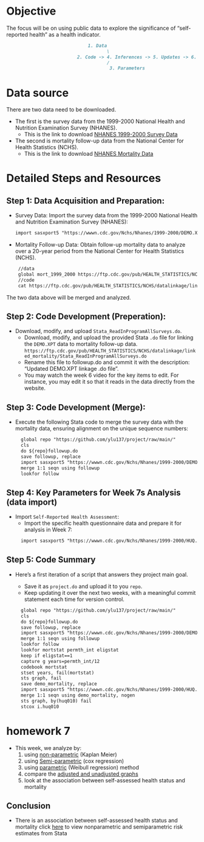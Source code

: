 # Objective 
The focus will be on using public data to explore the significance of “self-reported health” as a health indicator.
```markdown
                              1. Data
                                     \
                          2. Code -> 4. Inferences -> 5. Updates -> 6. Transparency 
                                     /
                                      3. Parameters
```

# Data source
There are two data need to be downloaded.
- The first is the survey data from the 1999-2000 National Health and Nutrition Examination Survey (NHANES).
  - This is the link to download [NHANES 1999-2000 Survey Data](https://wwwn.cdc.gov/Nchs/Nhanes/1999-2000/DEMO.XPT) 
- The second is mortality follow-up data from the National Center for Health Statistics (NCHS).
  - This is the link to download [NHANES Mortality Data](https://ftp.cdc.gov/pub/HEALTH_STATISTICS/NCHS/datalinkage/linked_mortality/NHANES_1999_2000_MORT_2019_PUBLIC.dat)

# Detailed Steps and Resources
## Step 1: Data Acquisition and Preparation:
- Survey Data:
  Import the survey data from the 1999-2000 National Health and Nutrition Examination Survey (NHANES):
  ```markdown
  import sasxport5 "https://wwwn.cdc.gov/Nchs/Nhanes/1999-2000/DEMO.XPT", clear
  ```
- Mortality Follow-up Data:
  Obtain follow-up mortality data to analyze over a 20-year period from the National Center for Health Statistics (NCHS).
  ```markdown
   //data
   global mort_1999_2000 https://ftp.cdc.gov/pub/HEALTH_STATISTICS/NCHS/datalinkage/linked_mortality/NHANES_1999_2000_MORT_2019_PUBLIC.dat
   //code
   cat https://ftp.cdc.gov/pub/HEALTH_STATISTICS/NCHS/datalinkage/linked_mortality/Stata_ReadInProgramAllSurveys.do`
  ```
The two data above will be merged and analyzed. 
## Step 2: Code Development (Preperation):
- Download, modify, and upload `Stata_ReadInProgramAllSurveys.do`.
   - Download, modify, and upload the provided Stata `.do` file for linking the `DEMO.XPT` data to mortality follow-up data.
      `https://ftp.cdc.gov/pub/HEALTH_STATISTICS/NCHS/datalinkage/linked_mortality/Stata_ReadInProgramAllSurveys.do`
   - Rename this file to followup.do and commit it with the description: “Updated DEMO.XPT linkage .do file”.
   - You may watch the week 6 video for the key items to edit. For instance, you may edit it so that it reads in the data directly from the website.
## Step 3: Code Development (Merge):
- Execute the following Stata code to merge the survey data with the mortality data, ensuring alignment on the unique sequence numbers:
  ```markdown
    global repo "https://github.com/ylu137/project/raw/main/"
    cls
    do ${repo}followup.do
    save followup, replace 
    import sasxport5 "https://wwwn.cdc.gov/Nchs/Nhanes/1999-2000/DEMO.XPT", clear
    merge 1:1 seqn using followup
    lookfor follow
  ```
## Step 4: Key Parameters for Week 7s Analysis (data import)
- Import `Self-Reported Health Assessment`:
  - Import the specific health questionnaire data and prepare it for analysis in Week 7:
  ```markdown
    import sasxport5 "https://wwwn.cdc.gov/Nchs/Nhanes/1999-2000/HUQ.XPT", clear
  ```
## Step 5: Code Summary
- Here’s a first iteration of a script that answers they project main goal.
  - Save it as `project.do` and upload it to you `repo`.
  - Keep updating it over the next two weeks, with a meaningful commit statement each time for version control.

  ```markdown
    global repo "https://github.com/ylu137/project/raw/main/"
    cls
    do ${repo}followup.do
    save followup, replace 
    import sasxport5 "https://wwwn.cdc.gov/Nchs/Nhanes/1999-2000/DEMO.XPT", clear
    merge 1:1 seqn using followup
    lookfor follow
    lookfor mortstat permth_int eligstat 
    keep if eligstat==1
    capture g years=permth_int/12
    codebook mortstat
    stset years, fail(mortstat)
    sts graph, fail
    save demo_mortality, replace 
    import sasxport5 "https://wwwn.cdc.gov/Nchs/Nhanes/1999-2000/HUQ.XPT", clear 
    merge 1:1 seqn using demo_mortality, nogen
    sts graph, by(huq010) fail
    stcox i.huq010
  ```
# homework 7
- This week, we analyze by:
  1. using [non-parametric](Graph.svg) (Kaplan Meier)
  2. using [Semi-parametric](Graph1.svg) (cox regression)
  3. using [parametric](Graph3.svg) (Weibull regression) method
  4. compare the [adjusted and unadjusted graphs]()
  6. look at the association between self-assessed health status and mortality
 
## Conclusion
- There is an association between self-assessed health status and mortality
  click [here](file:///Users/yongyilu/Desktop/07c/dyndoc.html) to view nonparametric and semiparametric risk estimates from Stata

